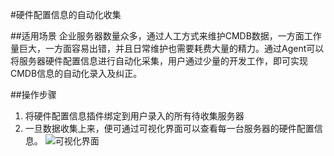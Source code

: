 #硬件配置信息的自动化收集

##适用场景
企业服务器数量众多，通过人工方式来维护CMDB数据，一方面工作量巨大，一方面容易出错，并且日常维护也需要耗费大量的精力。通过Agent可以将服务器硬件配置信息进行自动化采集，用户通过少量的开发工作，即可实现CMDB信息的自动化录入及纠正。

##操作步骤
1.	将硬件配置信息插件绑定到用户录入的所有待收集服务器
2.	一旦数据收集上来，便可通过可视化界面可以查看每一台服务器的硬件配置信息。
![可视化界面](../../../../../image/AIDC/ARGUS-Monitoring/Client-Connect-1.png)
